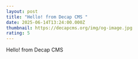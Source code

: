 ```yaml
---
layout: post
title: "Hello! from Decap CMS "
date: 2025-06-14T13:24:00.000Z
thumbnail: https://decapcms.org/img/og-image.jpg
rating: 5
---
```

Hello! from Decap CMS
